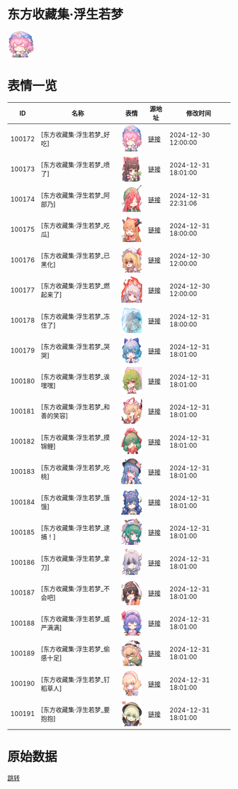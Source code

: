 # 东方收藏集·浮生若梦

<img src="./cover.png" height="60" alt="cover" />

# 表情一览

|ID|名称|表情|源地址|修改时间|
|----|----|----|----|----|
|100172|[东方收藏集·浮生若梦_好吃]|<img src="./pic/100172_%5B东方收藏集·浮生若梦_好吃%5D.png" height="60" alt="好吃"/>|[链接](https://i0.hdslb.com/bfs/garb/d920b524f91edc835fe3b77852664874fe42e6d1.png)|2024-12-30 12:00:00|
|100173|[东方收藏集·浮生若梦_喷了]|<img src="./pic/100173_%5B东方收藏集·浮生若梦_喷了%5D.png" height="60" alt="喷了"/>|[链接](https://i0.hdslb.com/bfs/garb/3a247f9a7f5f64bb893ace9b4995b5f5d829fa0a.png)|2024-12-31 18:01:00|
|100174|[东方收藏集·浮生若梦_阿部乃]|<img src="./pic/100174_%5B东方收藏集·浮生若梦_阿部乃%5D.png" height="60" alt="阿部乃"/>|[链接](https://i0.hdslb.com/bfs/garb/item/ecd39fdb4ca649a1694ea804fecedae2e05bf6c2.png)|2024-12-31 22:31:06|
|100175|[东方收藏集·浮生若梦_吃瓜]|<img src="./pic/100175_%5B东方收藏集·浮生若梦_吃瓜%5D.png" height="60" alt="吃瓜"/>|[链接](https://i0.hdslb.com/bfs/garb/3454279097f9602419c84fa63ef130ebb18833b7.png)|2024-12-31 18:00:00|
|100176|[东方收藏集·浮生若梦_已黑化]|<img src="./pic/100176_%5B东方收藏集·浮生若梦_已黑化%5D.png" height="60" alt="已黑化"/>|[链接](https://i0.hdslb.com/bfs/garb/17ab59f005a96736c6b3f8aabc2ac06aa91c1e46.png)|2024-12-30 12:00:00|
|100177|[东方收藏集·浮生若梦_燃起来了]|<img src="./pic/100177_%5B东方收藏集·浮生若梦_燃起来了%5D.png" height="60" alt="燃起来了"/>|[链接](https://i0.hdslb.com/bfs/garb/387cf460a4345af8030d8e4d2c7397bd85511fa2.png)|2024-12-30 12:00:00|
|100178|[东方收藏集·浮生若梦_冻住了]|<img src="./pic/100178_%5B东方收藏集·浮生若梦_冻住了%5D.png" height="60" alt="冻住了"/>|[链接](https://i0.hdslb.com/bfs/garb/eba31fbacdbf6282f1509fe2f50c32d560612d45.png)|2024-12-31 18:00:00|
|100179|[东方收藏集·浮生若梦_哭哭]|<img src="./pic/100179_%5B东方收藏集·浮生若梦_哭哭%5D.png" height="60" alt="哭哭"/>|[链接](https://i0.hdslb.com/bfs/garb/682955629b2c88424046075a4a145c4d4c7ec533.png)|2024-12-31 18:01:00|
|100180|[东方收藏集·浮生若梦_诶嘿嘿]|<img src="./pic/100180_%5B东方收藏集·浮生若梦_诶嘿嘿%5D.png" height="60" alt="诶嘿嘿"/>|[链接](https://i0.hdslb.com/bfs/garb/9b9de7545986e3fa466a6a7180354c846baddbdf.png)|2024-12-31 18:01:00|
|100181|[东方收藏集·浮生若梦_和善的笑容]|<img src="./pic/100181_%5B东方收藏集·浮生若梦_和善的笑容%5D.png" height="60" alt="和善的笑容"/>|[链接](https://i0.hdslb.com/bfs/garb/4b4e2a7e2dc00629e072ce78e2908c2d51b3ca75.png)|2024-12-31 18:01:00|
|100182|[东方收藏集·浮生若梦_摸锦鲤]|<img src="./pic/100182_%5B东方收藏集·浮生若梦_摸锦鲤%5D.png" height="60" alt="摸锦鲤"/>|[链接](https://i0.hdslb.com/bfs/garb/957f0ce704231140a78b22a6a1d882fef7713640.png)|2024-12-31 18:01:00|
|100183|[东方收藏集·浮生若梦_吃桃]|<img src="./pic/100183_%5B东方收藏集·浮生若梦_吃桃%5D.png" height="60" alt="吃桃"/>|[链接](https://i0.hdslb.com/bfs/garb/4a7e9efbf0639bef4d23a87984223024e0231567.png)|2024-12-31 18:01:00|
|100184|[东方收藏集·浮生若梦_饿饿]|<img src="./pic/100184_%5B东方收藏集·浮生若梦_饿饿%5D.png" height="60" alt="饿饿"/>|[链接](https://i0.hdslb.com/bfs/garb/96636acf382b161d3249cca1133f7b1b3e63ba83.png)|2024-12-31 18:01:00|
|100185|[东方收藏集·浮生若梦_逮捕！]|<img src="./pic/100185_%5B东方收藏集·浮生若梦_逮捕！%5D.png" height="60" alt="逮捕！"/>|[链接](https://i0.hdslb.com/bfs/garb/3439b8c8c33bd41e7e30f21b43d1ed061cb29833.png)|2024-12-31 18:01:00|
|100186|[东方收藏集·浮生若梦_拿刀]|<img src="./pic/100186_%5B东方收藏集·浮生若梦_拿刀%5D.png" height="60" alt="拿刀"/>|[链接](https://i0.hdslb.com/bfs/garb/caf5033531350e87fcaa67f862374ba136e4fb76.png)|2024-12-31 18:01:00|
|100187|[东方收藏集·浮生若梦_不会吧]|<img src="./pic/100187_%5B东方收藏集·浮生若梦_不会吧%5D.png" height="60" alt="不会吧"/>|[链接](https://i0.hdslb.com/bfs/garb/5adda892d655ca72cc74a7fefe13d40dc34a87c4.png)|2024-12-31 18:01:00|
|100188|[东方收藏集·浮生若梦_威严满满]|<img src="./pic/100188_%5B东方收藏集·浮生若梦_威严满满%5D.png" height="60" alt="威严满满"/>|[链接](https://i0.hdslb.com/bfs/garb/e48f78c80bd050198b71a66f8ce5e4c1c21eac84.png)|2024-12-31 18:01:00|
|100189|[东方收藏集·浮生若梦_偷感十足]|<img src="./pic/100189_%5B东方收藏集·浮生若梦_偷感十足%5D.png" height="60" alt="偷感十足"/>|[链接](https://i0.hdslb.com/bfs/garb/a81ab62787e90c0f830a832408e0a8377b5cc376.png)|2024-12-31 18:01:00|
|100190|[东方收藏集·浮生若梦_钉稻草人]|<img src="./pic/100190_%5B东方收藏集·浮生若梦_钉稻草人%5D.png" height="60" alt="钉稻草人"/>|[链接](https://i0.hdslb.com/bfs/garb/28e0bf0dcdd4045659f6d85bc272b38c58e3787a.png)|2024-12-31 18:01:00|
|100191|[东方收藏集·浮生若梦_要抱抱]|<img src="./pic/100191_%5B东方收藏集·浮生若梦_要抱抱%5D.png" height="60" alt="要抱抱"/>|[链接](https://i0.hdslb.com/bfs/garb/2f0ddf8d46316e4b70e2bec03b708f801cb039ff.png)|2024-12-31 18:01:00|

# 原始数据

[跳转](./raw.json)

